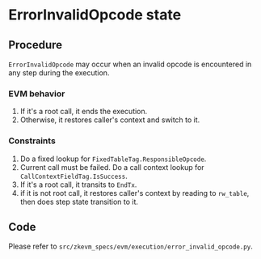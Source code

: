 # ErrorInvalidOpcode state

## Procedure

`ErrorInvalidOpcode` may occur when an invalid opcode is encountered in any step during the execution.

### EVM behavior

1. If it's a root call, it ends the execution.
2. Otherwise, it restores caller's context and switch to it.

### Constraints

1. Do a fixed lookup for `FixedTableTag.ResponsibleOpcode`.
2. Current call must be failed. Do a call context lookup for `CallContextFieldTag.IsSuccess`.
3. If it's a root call, it transits to `EndTx`.
4. if it is not root call, it restores caller's context by reading to `rw_table`, then does step state transition to it.

## Code

Please refer to `src/zkevm_specs/evm/execution/error_invalid_opcode.py`.
